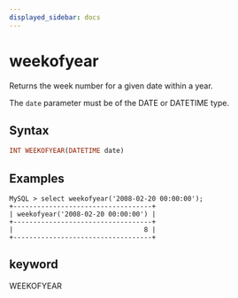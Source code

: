 ```yaml
---
displayed_sidebar: docs
---
```


# weekofyear



Returns the week number for a given date within a year.

The `date` parameter must be of the DATE or DATETIME type.

## Syntax

```Haskell
INT WEEKOFYEAR(DATETIME date)
```

## Examples

```Plain Text
MySQL > select weekofyear('2008-02-20 00:00:00');
+-----------------------------------+
| weekofyear('2008-02-20 00:00:00') |
+-----------------------------------+
|                                 8 |
+-----------------------------------+
```

## keyword

WEEKOFYEAR
